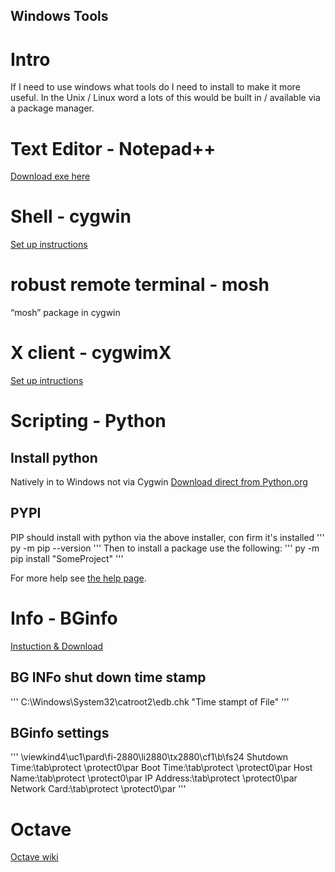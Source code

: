 Windows Tools
---

# Intro
If I need to use windows what tools do I need to install to make it more useful. In the Unix / Linux word a lots of this would be built in / available via a package manager. 

# Text Editor - Notepad++
[Download exe here](https://notepad-plus-plus.org/downloads/)

# Shell - cygwin
[Set up instructions](https://www.cygwin.com/install.html)

# robust remote terminal - mosh
“mosh” package in cygwin

# X client - cygwimX
[Set up intructions](http://x.cygwin.com/)

# Scripting - Python

## Install python
Natively in to Windows not via Cygwin
[Download direct from Python.org](https://www.python.org/downloads/windows/)

## PYPI
PIP should install with python via the above installer, con firm it's installed
'''
py -m pip --version
'''
Then to install a package use the following:
'''
py -m pip install "SomeProject"
'''

For more help see [the help page](https://packaging.python.org/en/latest/tutorials/installing-packages/). 


# Info - BGinfo
[Instuction & Download](https://docs.microsoft.com/en-us/sysinternals/downloads/bginfo)

## BG INFo shut down time stamp

'''
C:\Windows\System32\catroot2\edb.chk "Time stampt of File"
'''

## BGinfo settings

'''
\viewkind4\uc1\pard\fi-2880\li2880\tx2880\cf1\b\fs24 Shutdown Time:\tab\protect <Shutdown Time>\protect0\par
Boot Time:\tab\protect <Boot Time>\protect0\par
Host Name:\tab\protect <Host Name>\protect0\par
IP Address:\tab\protect <IP Address>\protect0\par
Network Card:\tab\protect <Network Card>\protect0\par
'''

# Octave
[Octave wiki](https://wiki.octave.org/Octave_for_Microsoft_Windows)

